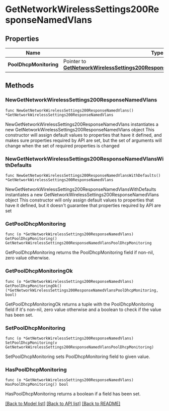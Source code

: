 # GetNetworkWirelessSettings200ResponseNamedVlans

## Properties

Name | Type | Description | Notes
------------ | ------------- | ------------- | -------------
**PoolDhcpMonitoring** | Pointer to [**GetNetworkWirelessSettings200ResponseNamedVlansPoolDhcpMonitoring**](GetNetworkWirelessSettings200ResponseNamedVlansPoolDhcpMonitoring.md) |  | [optional] 

## Methods

### NewGetNetworkWirelessSettings200ResponseNamedVlans

`func NewGetNetworkWirelessSettings200ResponseNamedVlans() *GetNetworkWirelessSettings200ResponseNamedVlans`

NewGetNetworkWirelessSettings200ResponseNamedVlans instantiates a new GetNetworkWirelessSettings200ResponseNamedVlans object
This constructor will assign default values to properties that have it defined,
and makes sure properties required by API are set, but the set of arguments
will change when the set of required properties is changed

### NewGetNetworkWirelessSettings200ResponseNamedVlansWithDefaults

`func NewGetNetworkWirelessSettings200ResponseNamedVlansWithDefaults() *GetNetworkWirelessSettings200ResponseNamedVlans`

NewGetNetworkWirelessSettings200ResponseNamedVlansWithDefaults instantiates a new GetNetworkWirelessSettings200ResponseNamedVlans object
This constructor will only assign default values to properties that have it defined,
but it doesn't guarantee that properties required by API are set

### GetPoolDhcpMonitoring

`func (o *GetNetworkWirelessSettings200ResponseNamedVlans) GetPoolDhcpMonitoring() GetNetworkWirelessSettings200ResponseNamedVlansPoolDhcpMonitoring`

GetPoolDhcpMonitoring returns the PoolDhcpMonitoring field if non-nil, zero value otherwise.

### GetPoolDhcpMonitoringOk

`func (o *GetNetworkWirelessSettings200ResponseNamedVlans) GetPoolDhcpMonitoringOk() (*GetNetworkWirelessSettings200ResponseNamedVlansPoolDhcpMonitoring, bool)`

GetPoolDhcpMonitoringOk returns a tuple with the PoolDhcpMonitoring field if it's non-nil, zero value otherwise
and a boolean to check if the value has been set.

### SetPoolDhcpMonitoring

`func (o *GetNetworkWirelessSettings200ResponseNamedVlans) SetPoolDhcpMonitoring(v GetNetworkWirelessSettings200ResponseNamedVlansPoolDhcpMonitoring)`

SetPoolDhcpMonitoring sets PoolDhcpMonitoring field to given value.

### HasPoolDhcpMonitoring

`func (o *GetNetworkWirelessSettings200ResponseNamedVlans) HasPoolDhcpMonitoring() bool`

HasPoolDhcpMonitoring returns a boolean if a field has been set.


[[Back to Model list]](../README.md#documentation-for-models) [[Back to API list]](../README.md#documentation-for-api-endpoints) [[Back to README]](../README.md)


